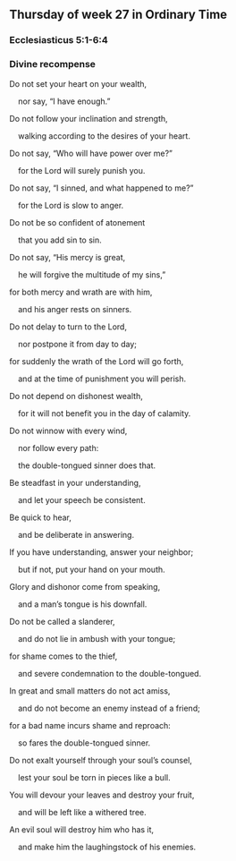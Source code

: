 ## Thursday of week 27 in Ordinary Time

### Ecclesiasticus 5:1-6:4

### Divine recompense

Do not set your heart on your wealth,

    nor say, “I have enough.”

Do not follow your inclination and strength,

    walking according to the desires of your heart.

Do not say, “Who will have power over me?”

    for the Lord will surely punish you.

Do not say, “I sinned, and what happened to me?”

    for the Lord is slow to anger.

Do not be so confident of atonement

    that you add sin to sin.

Do not say, “His mercy is great,

    he will forgive the multitude of my sins,”

for both mercy and wrath are with him,

    and his anger rests on sinners.

Do not delay to turn to the Lord,

    nor postpone it from day to day;

for suddenly the wrath of the Lord will go forth,

    and at the time of punishment you will perish.

Do not depend on dishonest wealth,

    for it will not benefit you in the day of calamity.

Do not winnow with every wind,

    nor follow every path:

    the double-tongued sinner does that.

Be steadfast in your understanding,

    and let your speech be consistent.

Be quick to hear,

    and be deliberate in answering.

If you have understanding, answer your neighbor;

    but if not, put your hand on your mouth.

Glory and dishonor come from speaking,

    and a man’s tongue is his downfall.

Do not be called a slanderer,

    and do not lie in ambush with your tongue;

for shame comes to the thief,

    and severe condemnation to the double-tongued.

In great and small matters do not act amiss,

    and do not become an enemy instead of a friend;

for a bad name incurs shame and reproach:

    so fares the double-tongued sinner.

Do not exalt yourself through your soul’s counsel,

    lest your soul be torn in pieces like a bull.

You will devour your leaves and destroy your fruit,

    and will be left like a withered tree.

An evil soul will destroy him who has it,

    and make him the laughingstock of his enemies.